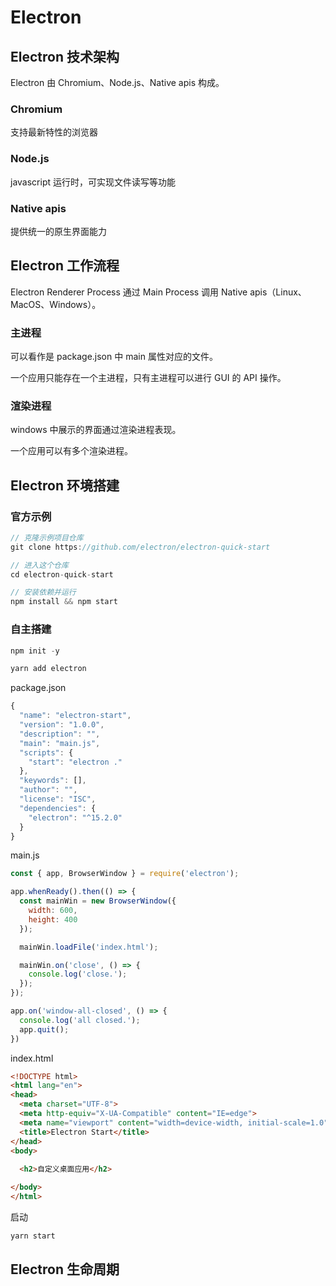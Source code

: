 # Electron

## Electron 技术架构

Electron 由 Chromium、Node.js、Native apis 构成。

### Chromium

支持最新特性的浏览器

### Node.js

javascript 运行时，可实现文件读写等功能

### Native apis

提供统一的原生界面能力

## Electron 工作流程

Electron  Renderer Process 通过 Main Process 调用 Native apis（Linux、MacOS、Windows）。

### 主进程

可以看作是 package.json 中 main 属性对应的文件。

一个应用只能存在一个主进程，只有主进程可以进行 GUI 的 API 操作。

### 渲染进程

windows 中展示的界面通过渲染进程表现。

一个应用可以有多个渲染进程。

## Electron 环境搭建

### 官方示例

```js
// 克隆示例项目仓库
git clone https://github.com/electron/electron-quick-start

// 进入这个仓库
cd electron-quick-start

// 安装依赖并运行
npm install && npm start
```

### 自主搭建

```js
npm init -y

yarn add electron
```

package.json

```js
{
  "name": "electron-start",
  "version": "1.0.0",
  "description": "",
  "main": "main.js",
  "scripts": {
    "start": "electron ."
  },
  "keywords": [],
  "author": "",
  "license": "ISC",
  "dependencies": {
    "electron": "^15.2.0"
  }
}
```

main.js

```js
const { app, BrowserWindow } = require('electron');

app.whenReady().then(() => {
  const mainWin = new BrowserWindow({
    width: 600,
    height: 400
  });

  mainWin.loadFile('index.html');

  mainWin.on('close', () => {
    console.log('close.');
  });
});

app.on('window-all-closed', () => {
  console.log('all closed.');
  app.quit();
})
```

index.html

```html
<!DOCTYPE html>
<html lang="en">
<head>
  <meta charset="UTF-8">
  <meta http-equiv="X-UA-Compatible" content="IE=edge">
  <meta name="viewport" content="width=device-width, initial-scale=1.0">
  <title>Electron Start</title>
</head>
<body>
  
  <h2>自定义桌面应用</h2>

</body>
</html>
```

启动

```js
yarn start
```

## Electron 生命周期

